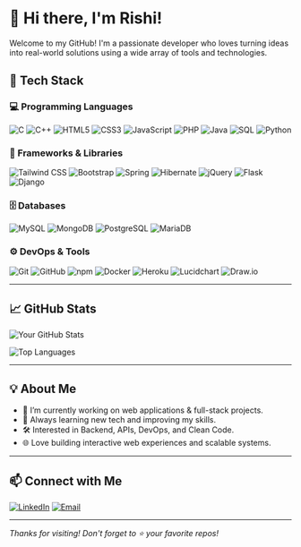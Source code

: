 # 👋 Hi there, I'm Rishi!

Welcome to my GitHub! I'm a passionate developer who loves turning ideas into real-world solutions using a wide array of tools and technologies.

## 🚀 Tech Stack

### 💻 Programming Languages
![C](https://img.shields.io/badge/-C-00599C?style=flat&logo=c)
![C++](https://img.shields.io/badge/-C++-00599C?style=flat&logo=c%2B%2B)
![HTML5](https://img.shields.io/badge/-HTML5-E34F26?style=flat&logo=html5&logoColor=white)
![CSS3](https://img.shields.io/badge/-CSS3-1572B6?style=flat&logo=css3)
![JavaScript](https://img.shields.io/badge/-JavaScript-F7DF1E?style=flat&logo=javascript&logoColor=black)
![PHP](https://img.shields.io/badge/-PHP-777BB4?style=flat&logo=php)
![Java](https://img.shields.io/badge/-Java-007396?style=flat&logo=java)
![SQL](https://img.shields.io/badge/-SQL-4479A1?style=flat&logo=mysql)
![Python](https://img.shields.io/badge/-Python-3776AB?style=flat&logo=python)

### 🧰 Frameworks & Libraries
![Tailwind CSS](https://img.shields.io/badge/-Tailwind_CSS-06B6D4?style=flat&logo=tailwind-css)
![Bootstrap](https://img.shields.io/badge/-Bootstrap-563D7C?style=flat&logo=bootstrap)
![Spring](https://img.shields.io/badge/-Spring-6DB33F?style=flat&logo=spring)
![Hibernate](https://img.shields.io/badge/-Hibernate-59666C?style=flat&logo=hibernate)
![jQuery](https://img.shields.io/badge/-jQuery-0769AD?style=flat&logo=jquery)
![Flask](https://img.shields.io/badge/-Flask-000000?style=flat&logo=flask)
![Django](https://img.shields.io/badge/-Django-092E20?style=flat&logo=django)

### 🗄️ Databases
![MySQL](https://img.shields.io/badge/-MySQL-4479A1?style=flat&logo=mysql)
![MongoDB](https://img.shields.io/badge/-MongoDB-47A248?style=flat&logo=mongodb)
![PostgreSQL](https://img.shields.io/badge/-PostgreSQL-336791?style=flat&logo=postgresql)
![MariaDB](https://img.shields.io/badge/-MariaDB-003545?style=flat&logo=mariadb)

### ⚙️ DevOps & Tools
![Git](https://img.shields.io/badge/-Git-F05032?style=flat&logo=git)
![GitHub](https://img.shields.io/badge/-GitHub-181717?style=flat&logo=github)
![npm](https://img.shields.io/badge/-npm-CB3837?style=flat&logo=npm)
![Docker](https://img.shields.io/badge/-Docker-2496ED?style=flat&logo=docker)
![Heroku](https://img.shields.io/badge/-Heroku-430098?style=flat&logo=heroku)
![Lucidchart](https://img.shields.io/badge/-Lucidchart-FA8700?style=flat&logo=lucidchart)
![Draw.io](https://img.shields.io/badge/-draw.io-FF9900?style=flat&logo=diagramsdotnet)

---

## 📈 GitHub Stats

![Your GitHub Stats](https://github-readme-stats.vercel.app/api?username=Rishi2455&show_icons=true&theme=radical)

![Top Languages](https://github-readme-stats.vercel.app/api/top-langs/?username=Rishi2455&layout=compact&theme=radical)

---

## 💡 About Me

- 🔭 I’m currently working on web applications & full-stack projects.
- 🌱 Always learning new tech and improving my skills.
- 🛠️ Interested in Backend, APIs, DevOps, and Clean Code.
- 🌐 Love building interactive web experiences and scalable systems.

---

## 📫 Connect with Me

[![LinkedIn](https://img.shields.io/badge/-LinkedIn-blue?style=flat&logo=linkedin)](https://linkedin.com/in/rishi-parmar-51b087293)
[![Email](https://img.shields.io/badge/-Email-D14836?style=flat&logo=gmail&logoColor=white)](mailto:rishi2455@gmail.com)

---

_Thanks for visiting! Don't forget to ⭐ your favorite repos!_
